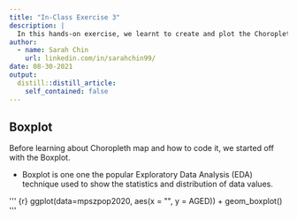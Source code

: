 ```yaml
---
title: "In-Class Exercise 3"
description: |
  In this hands-on exercise, we learnt to create and plot the Choropleth map and the different codes that can be used to customize our maps.  
author:
  - name: Sarah Chin
    url: linkedin.com/in/sarahchin99/
date: 08-30-2021
output:
  distill::distill_article:
    self_contained: false
---
```





## Boxplot

Before learning about Choropleth map and how to code it, we started off with the Boxplot. 

- Boxplot is one one the popular Exploratory Data Analysis (EDA) technique used to show the statistics and distribution of data values.

''' {r}
ggplot(data=mpszpop2020, 
       aes(x = "", 
           y = AGED)) +
  geom_boxplot()
'''
```{.r .distill-force-highlighting-css}
```
